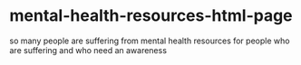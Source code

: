 # mental-health-resources-html-page
so many people are suffering from mental health resources for people who are suffering and who need an awareness 
